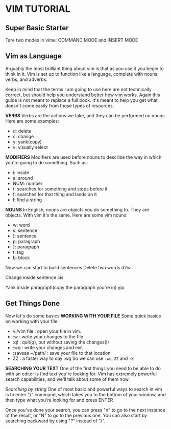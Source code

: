 # VIM TUTORIAL
## Super Basic Starter
Tare two modes in vime: COMMAND MODE and INSERT MODE

## Vim as Language
Arguably the most brilliant thing about vim is that as you use it you begin to think in it. Vim is set up to function like a language, complete with nouns, verbs, and adverbs.

Keep in mind that the terms I am going to use here are not technically correct, but should help you understand better how vim works. Again this guide is not meant to replace a full book. It's meant to help you get what doesn't come easily from those types of resources.

**VERBS**
Verbs are the actions we take, and they can be performed on nouns.
Here are some examples:
* d: delete
* c: change
* y: yank(copy)
* v: visually select

**MODIFIERS**
Modifiers are used before nouns to describe the way in which you're going to do
something. Such as:
* i: inside
* a: around
* NUM: number
* t: searches for something and stops before it
* f: searches for that thing and lands on it
* I: find a string

**NOUNS**
In English, nouns are objects you do something to. They are objects.
With vim it's the same. Here are some vim nouns:
* w: word
* s: sentence
* ): sentence
* p: paragraph
* }: paragraph
* t: tag
* b: block

Now we can start to build sentences
Delete two words
d2w

Change inside sentence
cis

Yank inside paragraph(copy the paragraph you're in)
yip
## Get Things Done
Now let's do some basics
**WORKING WITH YOUR FILE**
Some quick basics on working with your file.
* vi/vim file : open your file in vim.
* :w : write your changes to the file
* :q! : quit(q), but without saving the changes(!)
* :wq : write your changes and exit
* :saveas ~/path/ : save your file to that location
* ZZ : a faster way to day :wq
So we can use `:wq`, `ZZ` and `:X`

**SEARCHING YOUR TEXT**
One of the first things you need to be able to do with an editor is find text you're looking for. Vim has extremely powerful search capabilities, and we'll talk about some of them now.

*Searching by string*
One of most basic and powerful ways to search in vim is to enter "/" command, which takes you to the bottom of your window, and then type what you're looking for and press ENTER

Once you've done your search, you can press "n" to go to the next instance of the result, or "N" to go to the previous one. You can also start by searching backward by using "?" instead of "/".

